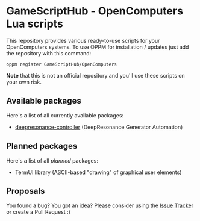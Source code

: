 # GameScriptHub - OpenComputers Lua scripts

This repository provides various ready-to-use scripts for your OpenComputers systems.
To use OPPM for installation / updates just add the repository with this command:

```
oppm register GameScriptHub/OpenComputers
```

**Note** that this is not an official repository and you'll use these scripts on your own risk.

## Available packages

Here's a list of all currently available packages:

* [deepresonance-controller](https://github.com/GameScriptHub/OpenComputers/tree/master/DeepResonanceController) (DeepResonance Generator Automation)

## Planned packages

Here's a list of all *planned* packages:

* TermUI library (ASCII-based "drawing" of graphical user elements)

## Proposals

You found a bug? You got an idea? Please consider using the [Issue Tracker](https://github.com/GameScriptHub/OpenComputers/issues) or create a Pull Request :)

